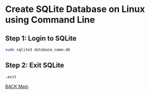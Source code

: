 # Create SQLite Database on Linux using Command Line

## Step 1: Login to SQLite

```bash
sudo sqlite3 database_name.db
```

## Step 2: Exit SQLite

```bash
.exit
```

[BACK Main](db-main.md)
